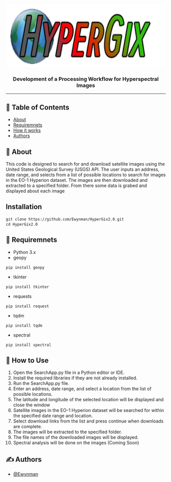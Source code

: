 <p align="center">
  <a href="" rel="noopener">
 <img width=500px height=200px src="./images/logo.png" alt="Bot logo"></a>
</p>

<h3 align="center">Development of a Processing Workflow for Hyperspectral Images</h3>


---

## 📝 Table of Contents

- [About](#about)
- [Requiremnets](#requiremnets)
- [How it works](#working)
- [Authors](#authors)
<!-- - [Acknowledgments](#acknowledgement) -->

## 🧐 About <a name = "about"></a>

This code is designed to search for and download satellite images using the United States Geological Survey (USGS) API. The user inputs an address, date range, and selects from a list of possible locations to search for images in the EO-1 Hyperion dataset. The images are then downloaded and extracted to a specified folder. From there some data is grabed and displayed about each image

## Installation 

```
git clone https://github.com/Ewynman/HyperGix2.0.git
cd HyperGix2.0
```

## 🎥 Requiremnets<a name = "requiremnets"></a>

- Python 3.x
- geopy
```
pip install geopy
```
- tkinter
```
pip install tkinter
```
- requests
```
pip install request
```
- tqdm
```
pip install tqdm
```
- spectral
```
pip install spectral
```

## 💭 How to Use <a name = "working"></a>

1. Open the SearchApp.py file in a Python editor or IDE.<br>
2. Install the required libraries if they are not already installed.<br>
3. Run the SearchApp.py file.<br>
4. Enter an address, date range, and select a location from the list of possible locations.<br>
5. The latitude and longitude of the selected location will be displayed and close the window<br>
6. Satellite images in the EO-1 Hyperion dataset will be searched for within the specified date range and location.<br>
7. Select download links from the list and press continue when downloads are complete.
8. The images will be extracted to the specified folder.<br>
9. The file names of the downloaded images will be displayed.<br>
10. Spectral analysis will be done on the images (Coming Soon)

## ✍️ Authors <a name = "authors"></a>

- [@Ewynman](https://github.com/Ewynman) 


<!-- ## 🎉 Acknowledgements <a name = "acknowledgement"></a>

- Hat tip to anyone whose code was used
- Inspiration
- References -->
